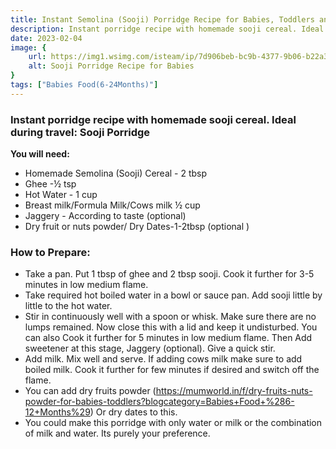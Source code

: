 ```yaml
---
title: Instant Semolina (Sooji) Porridge Recipe for Babies, Toddlers and
description: Instant porridge recipe with homemade sooji cereal. Ideal during travel- Sooji Porridge You will need-• Homemade Semolina (Sooji) Cereal&nbsp;- 2 tbsp• Ghee -½ tsp• Hot Water - 1 cup• Breast milk/Formula Milk/Cows mil...
date: 2023-02-04
image: {
    url: https://img1.wsimg.com/isteam/ip/7d906beb-bc9b-4377-9b06-b22a3566899c/Instant-Sooji-Porridge-Recipe-for-Baby-2284e7b.jpg/:/cr=t:0%25,l:0%25,w:100%25,h:100%25/rs=w:1280 ,
    alt: Sooji Porridge Recipe for Babies
}
tags: ["Babies Food(6-24Months)"]
---
```

### Instant porridge recipe with homemade sooji cereal. Ideal during travel: Sooji Porridge

**You will need:**

- Homemade Semolina (Sooji) Cereal - 2 tbsp
- Ghee -½ tsp
- Hot Water - 1 cup
- Breast milk/Formula Milk/Cows milk ½ cup
- Jaggery - According to taste (optional)
- Dry fruit or nuts powder/ Dry Dates-1-2tbsp (optional )

### How to Prepare:

- Take a pan. Put 1 tbsp of ghee and  2 tbsp sooji. Cook it further for 3-5 minutes in low medium flame. 
- Take required hot boiled water in a bowl or sauce pan. Add sooji little by little to the hot water.
- Stir in continuously well with a spoon or whisk. Make sure there are no lumps remained. Now close this with a lid and keep it undisturbed. You can also Cook it further for 5 minutes in low medium flame. Then Add sweetener at this stage, Jaggery (optional). Give a quick stir.
- Add milk. Mix well and serve. If adding cows milk make sure to add boiled milk. Cook it further for few minutes if desired and switch off the flame.
- You can add dry fruits powder (https://mumworld.in/f/dry-fruits-nuts-powder-for-babies-toddlers?blogcategory=Babies+Food+%286-12+Months%29) Or dry dates to this.
- You could make this porridge with only water or milk or the combination of milk and water. Its purely your preference.
